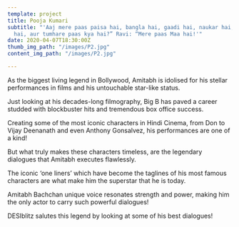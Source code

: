 ```yaml
---
template: project
title: Pooja Kumari
subtitle: "'Aaj mere paas paisa hai, bangla hai, gaadi hai, naukar hai, bank balance
  hai, aur tumhare paas kya hai?” Ravi: “Mere paas Maa hai!'"
date: 2020-04-07T18:30:00Z
thumb_img_path: "/images/P2.jpg"
content_img_path: "/images/P2.jpg"

---
```

As the biggest living legend in Bollywood, Amitabh is idolised for his stellar performances in films and his untouchable star-like status.

Just looking at his decades-long filmography, Big B has paved a career studded with blockbuster hits and tremendous box office success.

Creating some of the most iconic characters in Hindi Cinema, from Don to Vijay Deenanath and even Anthony Gonsalvez, his performances are one of a kind!

But what truly makes these characters timeless, are the legendary dialogues that Amitabh executes flawlessly.

The iconic ‘one liners’ which have become the taglines of his most famous characters are what make him the superstar that he is today.

Amitabh Bachchan unique voice resonates strength and power, making him the only actor to carry such powerful dialogues!

DESIblitz salutes this legend by looking at some of his best dialogues!